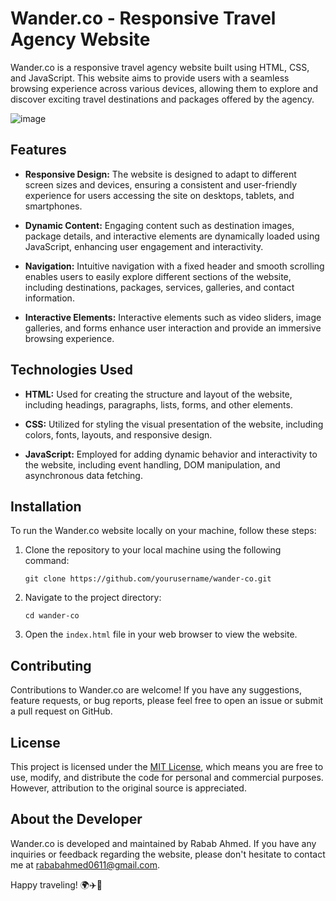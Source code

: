 # Wander.co - Responsive Travel Agency Website

Wander.co is a responsive travel agency website built using HTML, CSS, and JavaScript. This website aims to provide users with a seamless browsing experience across various devices, allowing them to explore and discover exciting travel destinations and packages offered by the agency.

![image](https://github.com/RababAhmed-06/Wander.Co/assets/152801531/1d63d1a7-6e4a-4f36-8028-35694e9ce6d9)

## Features

- **Responsive Design:** The website is designed to adapt to different screen sizes and devices, ensuring a consistent and user-friendly experience for users accessing the site on desktops, tablets, and smartphones.

- **Dynamic Content:** Engaging content such as destination images, package details, and interactive elements are dynamically loaded using JavaScript, enhancing user engagement and interactivity.

- **Navigation:** Intuitive navigation with a fixed header and smooth scrolling enables users to easily explore different sections of the website, including destinations, packages, services, galleries, and contact information.

- **Interactive Elements:** Interactive elements such as video sliders, image galleries, and forms enhance user interaction and provide an immersive browsing experience.

## Technologies Used

- **HTML:** Used for creating the structure and layout of the website, including headings, paragraphs, lists, forms, and other elements.

- **CSS:** Utilized for styling the visual presentation of the website, including colors, fonts, layouts, and responsive design.

- **JavaScript:** Employed for adding dynamic behavior and interactivity to the website, including event handling, DOM manipulation, and asynchronous data fetching.

## Installation

To run the Wander.co website locally on your machine, follow these steps:

1. Clone the repository to your local machine using the following command:
   ```
   git clone https://github.com/yourusername/wander-co.git
   ```

2. Navigate to the project directory:
   ```
   cd wander-co
   ```

3. Open the `index.html` file in your web browser to view the website.

## Contributing

Contributions to Wander.co are welcome! If you have any suggestions, feature requests, or bug reports, please feel free to open an issue or submit a pull request on GitHub.

## License

This project is licensed under the [MIT License](LICENSE), which means you are free to use, modify, and distribute the code for personal and commercial purposes. However, attribution to the original source is appreciated.

## About the Developer

Wander.co is developed and maintained by Rabab Ahmed. If you have any inquiries or feedback regarding the website, please don't hesitate to contact me at rababahmed0611@gmail.com.

Happy traveling! 🌍✈️🌴
